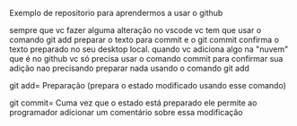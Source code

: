 Exemplo de repositorio para aprendermos a usar o github

sempre que vc fazer alguma alteração no vscode vc tem que usar o comando git add preparar o texto para commit e o git commit confirma o texto preparado no seu desktop local. quando vc adiciona algo na "nuvem" que é no github vc só precisa usar o  comando commit para confirmar sua adição nao precisando preparar nada usando o comando git add

git add= Preparação (prepara o estado modificado usando esse comando)

git commit= Cuma vez que o estado está preparado ele permite ao programador adicionar um comentário sobre essa modificação 